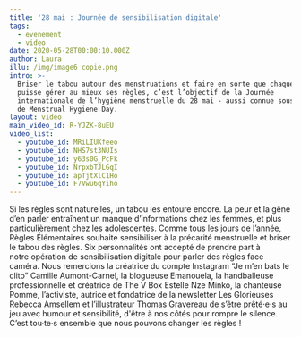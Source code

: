 ```yaml
---
title: '28 mai : Journée de sensibilisation digitale'
tags:
  - evenement
  - video
date: 2020-05-28T00:00:10.000Z
author: Laura
illu: /img/image6 copie.png
intro: >-
  Briser le tabou autour des menstruations et faire en sorte que chaque femme
  puisse gérer au mieux ses règles, c’est l’objectif de la Journée
  internationale de l’hygiène menstruelle du 28 mai - aussi connue sous le nom
  de Menstrual Hygiene Day.
layout: video
main_video_id: R-YJZK-8uEU
video_list:
  - youtube_id: MRiLIUKfeeo
  - youtube_id: NHS7st3NUIs
  - youtube_id: y63s0G_PcFk
  - youtube_id: NrpxbTJLGqI
  - youtube_id: apTjtXlC1Ho
  - youtube_id: F7Vwu6qYiho
---
```

Si les règles sont naturelles, un tabou les entoure encore. La peur et la gêne d’en parler entraînent un manque d’informations chez les femmes, et plus particulièrement chez les adolescentes. 
Comme tous les jours de l’année, Règles Élémentaires souhaite sensibiliser à la précarité menstruelle et briser le tabou des règles. Six personnalités ont accepté de prendre part à notre opération de sensibilisation digitale pour parler des règles face caméra.
Nous remercions la créatrice du compte Instagram “Je m’en bats le clito” Camille Aumont-Carnel, la blogueuse Emanouela, la handballeuse professionnelle et créatrice de The V Box Estelle Nze Minko, la chanteuse Pomme, l’activiste, autrice et fondatrice de la newsletter Les Glorieuses Rebecca Amsellem et l’illustrateur Thomas Gravereau de s’être prêté·e·s au jeu avec humour et sensibilité, d'être à nos côtés pour rompre le silence.
C’est tou·te·s ensemble que nous pouvons changer les règles !
